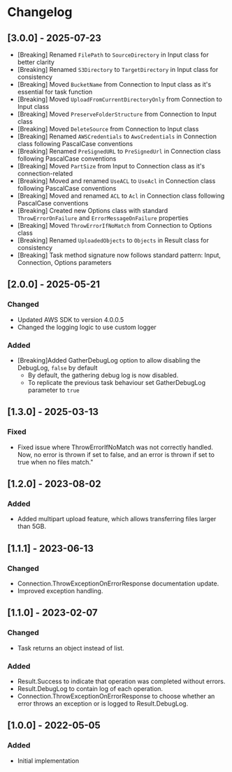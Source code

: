 ﻿# Changelog

## [3.0.0] - 2025-07-23

- [Breaking] Renamed `FilePath` to `SourceDirectory` in Input class for better clarity
- [Breaking] Renamed `S3Directory` to `TargetDirectory` in Input class for consistency
- [Breaking] Moved `BucketName` from Connection to Input class as it's essential for task function
- [Breaking] Moved `UploadFromCurrentDirectoryOnly` from Connection to Input class
- [Breaking] Moved `PreserveFolderStructure` from Connection to Input class
- [Breaking] Moved `DeleteSource` from Connection to Input class
- [Breaking] Renamed `AWSCredentials` to `AwsCredentials` in Connection class following PascalCase conventions
- [Breaking] Renamed `PreSignedURL` to `PreSignedUrl` in Connection class following PascalCase conventions
- [Breaking] Moved `PartSize` from Input to Connection class as it's connection-related
- [Breaking] Moved and renamed `UseACL` to `UseAcl` in Connection class following PascalCase conventions
- [Breaking] Moved and renamed `ACL` to `Acl` in Connection class following PascalCase conventions
- [Breaking] Created new Options class with standard `ThrowErrorOnFailure` and `ErrorMessageOnFailure` properties
- [Breaking] Moved `ThrowErrorIfNoMatch` from Connection to Options class
- [Breaking] Renamed `UploadedObjects` to `Objects` in Result class for consistency
- [Breaking] Task method signature now follows standard pattern: Input, Connection, Options parameters

## [2.0.0] - 2025-05-21
### Changed
- Updated AWS SDK to version 4.0.0.5
- Changed the logging logic to use custom logger
### Added
- [Breaking]Added GatherDebugLog option to allow disabling the DebugLog, `false` by default
  - By default, the gathering debug log is now disabled.
  - To replicate the previous task behaviour set GatherDebugLog parameter to `true`

## [1.3.0] - 2025-03-13
### Fixed
- Fixed issue where ThrowErrorIfNoMatch was not correctly handled. Now, no error is thrown if set to false, and an error is thrown if set to true when no files match."

## [1.2.0] - 2023-08-02
### Added
- Added multipart upload feature, which allows transferring files larger than 5GB.

## [1.1.1] - 2023-06-13
### Changed
- Connection.ThrowExceptionOnErrorResponse documentation update.
- Improved exception handling.

## [1.1.0] - 2023-02-07
### Changed
- Task returns an object instead of list.
### Added
- Result.Success to indicate that operation was completed without errors.
- Result.DebugLog to contain log of each operation.
- Connection.ThrowExceptionOnErrorResponse to choose whether an error throws an exception or is logged to Result.DebugLog.

## [1.0.0] - 2022-05-05
### Added
- Initial implementation
